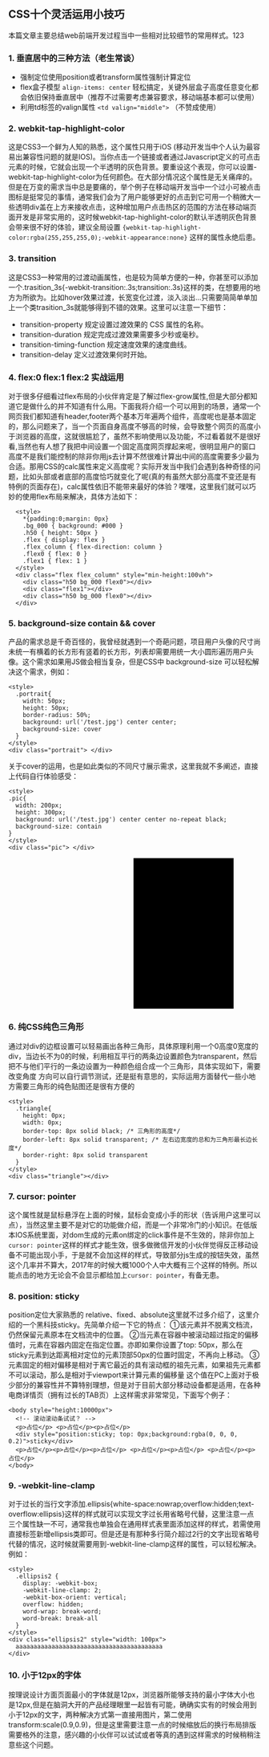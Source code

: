 ## CSS十个灵活运用小技巧

本篇文章主要总结web前端开发过程当中一些相对比较细节的常用样式。123

### 1. 垂直居中的三种方法（老生常谈）

* 强制定位使用position或者transform属性强制计算定位
* flex盒子模型 `align-items: center` 轻松搞定，关键外层盒子高度任意变化都会依旧保持垂直居中（推荐不过需要考虑兼容要求，移动端基本都可以使用）
* 利用td标签的valign属性 `<td valign="middle">` （不赞成使用）


### 2. webkit-tap-highlight-color

这是CSS3一个鲜为人知的熟悉，这个属性只用于iOS (移动开发当中个人认为最容易出兼容性问题的就是IOS)。当你点击一个链接或者通过Javascript定义的可点击元素的时候，它就会出现一个半透明的灰色背景。要重设这个表现，你可以设置-webkit-tap-highlight-color为任何颜色。在大部分情况这个属性是无关痛痒的。但是在万变的需求当中总是要痛的，举个例子在移动端开发当中一个过小可被点击图标是挺常见的事情，通常我们会为了用户能够更好的点击到它可用一个稍微大一些透明div盖在上方来接收点击，这种增加用户点击热区的范围的方法在移动端页面开发是非常实用的，这时候webkit-tap-highlight-color的默认半透明灰色背景会带来很不好的体验，建议全局设置 `{webkit-tap-highlight-color:rgba(255,255,255,0);-webkit-appearance:none}` 这样的属性永绝后患。


### 3. transition

这是CSS3一种常用的过渡动画属性，也是较为简单方便的一种，你甚至可以添加一个.trasition_3s{-webkit-transition:.3s;transition:.3s}这样的类，在想要用的地方为所欲为。比如hover效果过渡，长宽变化过渡，淡入淡出...只需要简简单单加上一个类trasition_3s就能够得到不错的效果。这里可以注意一下细节：
* transition-property	规定设置过渡效果的 CSS 属性的名称。
* transition-duration	规定完成过渡效果需要多少秒或毫秒。
* transition-timing-function	规定速度效果的速度曲线。
* transition-delay	定义过渡效果何时开始。


### 4. flex:0 flex:1 flex:2 实战运用

对于很多仔细看过flex布局的小伙伴肯定是了解过flex-grow属性,但是大部分都知道它是做什么的并不知道有什么用。下面我将介绍一个可以用到的场景，通常一个网页我们都知道有header,footer两个基本万年遍两个组件，高度呢也是基本固定的，那么问题来了，当一个页面自身高度不够高的时候，会导致整个网页的高度小于浏览器的高度，这就很尴尬了，虽然不影响使用以及功能，不过看着就不是很好看,当然也有人想了我把中间设置一个固定高度网页撑起来呢，很明显用户的窗口高度不是我们能控制的除非你用js去计算不然很难计算出中间的高度需要多少最为合适。那用CSS的calc属性来定义高度呢？实际开发当中我们会遇到各种奇怪的问题，比如头部或者底部的高度恰巧就变化了呢(真的有虽然大部分高度不变还是有特例的页面存在)，calc属性依旧不能带来最好的体验？嘿嘿，这里我们就可以巧妙的使用flex布局来解决，具体方法如下：


```
  <style>
    *{padding:0;margin: 0px}
    .bg_000 { background: #000 }
    .h50 { height: 50px }
    .flex { display: flex }
    .flex_column { flex-direction: column }
    .flex0 { flex: 0 }
    .flex1 { flex: 1 }
  </style>
  <div class="flex flex_column" style="min-height:100vh">
    <div class="h50 bg_000 flex0"></div>
    <div class="flex1"></div>
    <div class="h50 bg_000 flex0"></div>
  </div>
```

### 5. background-size contain && cover

产品的需求总是千奇百怪的，我曾经就遇到一个奇葩问题，项目用户头像的尺寸尚未统一有横着的长方形有竖着的长方形，列表却需要用统一大小圆形遍历用户头像。这个需求如果用JS做会相当复杂，但是CSS中 background-size 可以轻松解决这个需求，例如：

```
<style>
  .portrait{
    width: 50px;
    height: 50px;
    border-radius: 50%;
    background: url('/test.jpg') center center;
    background-size: cover
  }
</style>
<div class="portrait"> </div> 
```

关于cover的运用，也是如此类似的不同尺寸展示需求，这里我就不多阐述，直接上代码自行体验感受：

```
<style>
.pic{
  width: 200px;
  height: 300px;
  background: url('/test.jpg') center center no-repeat black;
  background-size: contain
}
</style>
<div class="pic"> </div>
```
<style>
  .portrait{
    width: 200px;
    height: 200px;
    float:left;
    border-radius: 50%;
    background: url('/test.jpg') center center;
    background-size: cover
  }
  .pic{
    width: 200px;
    height: 300px;
    float:left;
    margin-left: 50px;
    background: url('/test.jpg') center center no-repeat black;
    background-size: contain
  }
</style>
<div style="height: 300px">
<div class="portrait"> </div> 
<div class="pic"> </div>
</div>


### 6. 纯CSS纯色三角形

通过对div的边框设置可以轻易画出各种三角形，具体原理利用一个0高度0宽度的div，当边长不为0的时候，利用相互平行的两条边设置颜色为transparent，然后把不与他们平行的一条边设置为一种颜色组合成一个三角形，具体实现如下，需要改变角度 方向可以自行调节测试，还是挺有意思的，实际运用方面替代一些小地方需要三角形的纯色贴图还是很有方便的

```
<style>
  .triangle{
    height: 0px;
    width: 0px;
    border-top: 8px solid black; /* 三角形的高度*/
    border-left: 8px solid transparent; /* 左右边宽度的总和为三角形最长边长度*/
    border-right: 8px solid transparent
  }
</style>
<div class="triangle"></div>
```


### 7. cursor: pointer

这个属性就是鼠标悬浮在上面的时候，鼠标会变成小手的形状（告诉用户这里可以点），当然这里主要不是对它的功能做介绍，而是一个非常冷门的小知识。在低版本IOS系统里面，对dom生成的元素on绑定的click事件是不生效的，除非你加上`cursor: pointer`这样的样式才能生效，很多做微信开发的小伙伴觉得反正移动设备不可能出现小手，于是就不会加这样的样式，导致部分js生成的按钮失效，虽然这个几率并不算大，2017年的时候大概1000个人中大概有三个这样的特例。所以能点击的地方无论会不会显示都给加上`cursor: pointer`，有备无患。


### 8. position: sticky

position定位大家熟悉的 relative、fixed、absolute这里就不过多介绍了，这里介绍的一个黑科技sticky。先简单介绍一下它的特点：
①该元素并不脱离文档流，仍然保留元素原本在文档流中的位置。
②当元素在容器中被滚动超过指定的偏移值时，元素在容器内固定在指定位置。亦即如果你设置了top: 50px，那么在sticky元素到达距离相对定位的元素顶部50px的位置时固定，不再向上移动。
③元素固定的相对偏移是相对于离它最近的具有滚动框的祖先元素，如果祖先元素都不可以滚动，那么是相对于viewport来计算元素的偏移量
这个值在PC上面对于极少部分的兼容性并不算特别理想，但是对于目前大部分移动设备都是适用，在各种电商详情页（拥有过长的TAB页）上这样需求非常常见，下面写个例子：

```
<body style="height:10000px">
  <!-- 滚动滚动条试试？ -->
  <p>占位</p> <p>占位</p><p>占位</p>
  <div style="position:sticky; top: 0px;background:rgba(0, 0, 0, 0.2)">sticky</div>
  <p>占位</p><p>占位</p><p>占位</p> <p>占位</p><p>占位</p> <p>占位</p><p>占位</p>
</body>
```

### 9. -webkit-line-clamp

对于过长的当行文字添加.ellipsis{white-space:nowrap;overflow:hidden;text-overflow:ellipsis}这样的样式就可以实现文字过长用省略号代替，这里注意一点三个属性缺一不可，通常我也单独会在通用样式表里面添加这样的样式，若需使用直接标签新增ellipsis类即可。但是还是有那种多行简介超过2行的文字出现省略号代替的情况，这时候就需要用到-webkit-line-clamp这样的属性，可以轻松解决。例如：

```
<style>
  .ellipsis2 {
    display: -webkit-box;
    -webkit-line-clamp: 2;
    -webkit-box-orient: vertical;
    overflow: hidden;
    word-wrap: break-word;
    word-break: break-all
  }
</style>
<div class="ellipsis2" style="width: 100px">
  aaaaaaaaaaaaaaaaaaaaaaaaaaaaaaaaaaaaaaaaa
</div>
```


### 10. 小于12px的字体

按理说设计方面页面最小的字体就是12px，浏览器所能够支持的最小字体大小也是12px,但是在脑洞大开的产品经理眼里一起皆有可能，确确实实有的时候会用到小于12px的文字，两种解决方式第一直接用图片，第二使用transform:scale(0.9,0.9)，但是这里需要注意一点的时候缩放后的换行布局排版需要格外的注意，感兴趣的小伙伴可以试试或者等真的遇到这样需求的时候稍稍注意些这个问题。